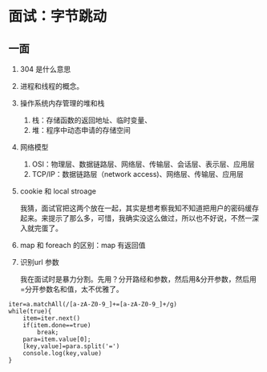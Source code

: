 # 面试：字节跳动

## 一面

1. 304 是什么意思
2. 进程和线程的概念。
3. 操作系统内存管理的堆和栈
   1. 栈：存储函数的返回地址、临时变量、
   2. 堆：程序中动态申请的存储空间
4. 网络模型
   1. OSI：物理层、数据链路层、网络层、传输层、会话层、表示层、应用层
   2. TCP/IP：数据链路层（network access\)、网络层、传输层、应用层
5. cookie 和 local stroage

   我猜，面试官把这两个放在一起，其实是想考察我知不知道把用户的密码缓存起来。来提示了那么多，可惜，我确实没这么做过，所以也不好说，不然一深入就完蛋了。

6. map 和 foreach 的区别：map 有返回值
7. 识别url 参数

   我在面试时是暴力分割。先用？分开路经和参数，然后用&分开参数，然后用=分开参数名和值，太不优雅了。

```text
iter=a.matchAll(/[a-zA-Z0-9_]+=[a-zA-Z0-9_]+/g)
while(true){
    item=iter.next()
    if(item.done==true)
        break;
    para=item.value[0];
    [key,value]=para.split('=')
    console.log(key,value)
}
```

